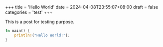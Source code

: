 +++
title = 'Hello World'
date = 2024-04-08T23:55:07+08:00
draft = false
categories = 'test'
+++

This is a post for testing purpose.

```rust
fn main() {
    println!("Hello World!");
}
```
